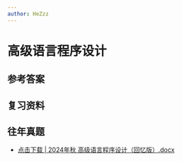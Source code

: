 ```yaml
---
author: HeZzz
---
```


# 高级语言程序设计


## 参考答案


## 复习资料


## 往年真题

- [点击下载 | 2024年秋 高级语言程序设计（回忆版）.docx](https://cs-speedrun.github.io/cs-speedrun-documents/%E9%AB%98%E7%BA%A7%E8%AF%AD%E8%A8%80%E7%A8%8B%E5%BA%8F%E8%AE%BE%E8%AE%A1/%E5%BE%80%E5%B9%B4%E7%9C%9F%E9%A2%98/2024%E5%B9%B4%E7%A7%8B%20%E9%AB%98%E7%BA%A7%E8%AF%AD%E8%A8%80%E7%A8%8B%E5%BA%8F%E8%AE%BE%E8%AE%A1%EF%BC%88%E5%9B%9E%E5%BF%86%E7%89%88%EF%BC%89.docx)
